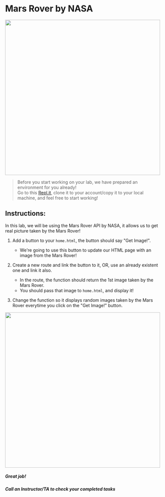 # Mars Rover by NASA

<img src="https://cdn.mos.cms.futurecdn.net/pCubQdszKKbYMnAjpSx6LP.jpg" width="500">



> Before you start working on your lab, we have prepared an environment for you already!   
> Go to this [Repl.it](https://repl.it/@Loai17/API-Labs-Setup), clone it to your account/copy it to your local machine, and feel free to start working!  

## Instructions:

In this lab, we will be using the Mars Rover API by NASA, it allows us to get real picture taken by the Mars Rover!  

1. Add a button to your `home.html`, the button should say "Get Image!".
    - We're going to use this button to update our HTML page with an image from the Mars Rover!

2. Create a new route and link the button to it, OR, use an already existent one and link it also.
    - In the route, the function should return the 1st image taken by the Mars Rover.
    - You should pass that image to `home.html`, and display it!
    
3. Change the function so it displays random images taken by the Mars Rover everytime you click on the "Get Image!" button.

<img src="https://cdn.geekwire.com/wp-content/uploads/2017/05/170524-rover-mars-630x421.jpg" width="500">  
    

##### Great job!
##### Call an Instructor/TA to check your completed tasks
 

